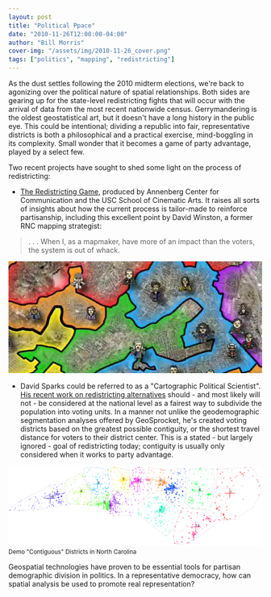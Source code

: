 ```yaml
---
layout: post
title: "Political Ppace"
date: "2010-11-26T12:00:00-04:00"
author: "Bill Morris"
cover-img: "/assets/img/2010-11-26_cover.png"
tags: ["politics", "mapping", "redistricting"]
---
```


As the dust settles following the 2010 midterm elections, we're back to agonizing over the political nature of spatial relationships.  Both sides are gearing up for the state-level redistricting fights that will occur with the arrival of data from the most recent nationwide census.  Gerrymandering is the oldest geostatistical art, but it doesn't have a long history in the public eye.  This could be intentional; dividing a republic into fair, representative districts is both a philosophical and a practical exercise, mind-boggling in its complexity.  Small wonder that it becomes a game of party advantage, played by a select few.

Two recent projects have sought to shed some light on the process of redistricting:

- [The Redistricting Game](https://web.archive.org/web/20070915105838/http://www.redistrictinggame.org/index.php), produced by Annenberg Center for Communication and the USC School of Cinematic Arts.  It raises all sorts of insights about how the current process is tailor-made to reinforce partisanship, including this excellent point by David Winston, a former RNC mapping strategist: 

> . . . When I, as a mapmaker, have more of an impact than the voters, the system is out of whack.

![1](shoals/assets/img/2010-11-26_2.jpeg)

- David Sparks could be referred to as a "Cartographic Political Scientist". [His recent work on redistricting alternatives](https://web.archive.org/web/20120329165333/https://dsparks.wordpress.com/2010/10/18/k-means-redistricting/) should - and most likely will not - be considered at the national level as a fairest way to subdivide the population into voting units. In a manner not unlike the geodemographic segmentation analyses offered by GeoSprocket, he's created voting districts based on the greatest possible contiguity, or the shortest travel distance for voters to their district center. This is a stated - but largely ignored - goal of redistricting today; contiguity is usually only considered when it works to party advantage.

![1](shoals/assets/img/2010-11-26_1.png)
<small>Demo "Contiguous" Districts in North Carolina</small>

Geospatial technologies have proven to be essential tools for partisan demographic division in politics.  In a representative democracy, how can spatial analysis be used to promote real representation?